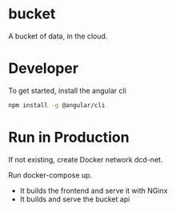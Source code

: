 # bucket
A bucket of data, in the cloud.


# Developer 

To get started, install the angular cli

```bash
npm install -g @angular/cli
```


# Run in Production

If not existing, create Docker network dcd-net.

Run docker-compose up.

- It builds the frontend and serve it with NGinx
- It builds and serve the bucket api